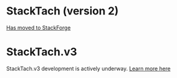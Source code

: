 # StackTach (version 2)

[Has moved to StackForge](https://github.com/stackforge/stacktach)

# StackTach.v3
StackTach.v3 development is actively underway. [Learn more here](http://www.stacktach.com)

